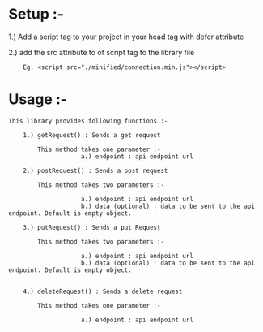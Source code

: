 # Setup :-

1.) Add a script tag to your project in your head tag with defer attribute

2.) add the src attribute to of script tag to the library file

        Eg. <script src="./minified/connection.min.js"></script>

# Usage :- 

    This library provides following functions :-

        1.) getRequest() : Sends a get request
        
            This method takes one parameter :-
                        a.) endpoint : api endpoint url

        2.) postRequest() : Sends a post request
        
            This method takes two parameters :-
                    
                        a.) endpoint : api endpoint url
                        b.) data (optional) : data to be sent to the api endpoint. Default is empty object.
        
        3.) putRequest() : Sends a put Request
        
            This method takes two parameters :-
                    
                        a.) endpoint : api endpoint url
                        b.) data (optional) : data to be sent to the api endpoint. Default is empty object.


        4.) deleteRequest() : Sends a delete request
        
            This method takes one parameter :-
                    
                        a.) endpoint : api endpoint url